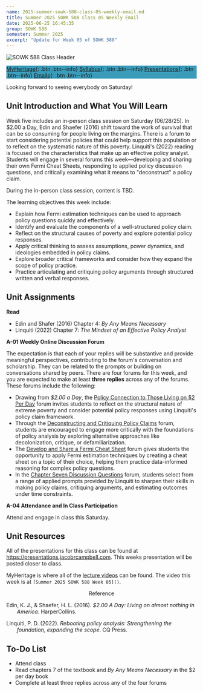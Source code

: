 ```yaml
---
name: 2025-summer-sowk-588-class-05-weekly-email.md
title: Summer 2025 SOWK 588 Class 05 Weekly Email
date: 2025-06-25 16:45:35
group: SOWK 588
semester: Summer 2025
excerpt: "Update for Week 05 of SOWK 588"
---
```


![SOWK 588 Class Header](https://jacobrcampbell.com/assets/media/2025-sowk-588-header-email-image.jpg)

<div style="background-color: #3b9cba; width: 100%;" markdown="1">

[MyHeritage](https://myheritage.heritage.edu/ICS/Academics/SOWK/SOWK_588/2425_SU-SOWK_588-0/Meet_Your_Classmates.jnz/){: .btn .btn--info}
[Syllabus](http://jacobrcampbell.com/assets/media/2025-summer-sowk-588-adv-policy-practice-campbell.pdf){: .btn .btn--info}
[Presentations](https://presentations.jacobrcampbell.com){: .btn .btn--info}
[Emails](https://jacobrcampbell.com/communications/){: .btn .btn--info}

</div>

Looking forward to seeing everybody on Saturday!

## Unit Introduction and What You Will Learn

Week five includes an in-person class session on Saturday (06/28/25). In $2.00 a Day, Edin and Shaefer (2016) shift toward the work of survival that can be so consuming for people living on the margins. There is a forum to start considering potential policies that could help support this population or to reflect on the systematic nature of this poverty. Linquiti's (2022) reading is focused on the characteristics that make up an effective policy analyst. Students will engage in several forums this week—developing and sharing their own Fermi Cheat Sheets, responding to applied policy discussion questions, and critically examining what it means to "deconstruct" a policy claim.

During the in-person class session, content is TBD.

The learning objectives this week include:

- Explain how Fermi estimation techniques can be used to approach policy questions quickly and effectively.
- Identify and evaluate the components of a well-structured policy claim.
- Reflect on the structural causes of poverty and explore potential policy responses.
- Apply critical thinking to assess assumptions, power dynamics, and ideologies embedded in policy claims.
- Explore broader critical frameworks and consider how they expand the scope of policy practice.
- Practice articulating and critiquing policy arguments through structured written and verbal responses.

## Unit Assignments

**Read**

- Edin and Shafer (2016) Chapter 4: _By Any Means Necessary_
- Linquiti (2022) Chapter 7: _The Mindset of an Effective Policy Analyst_

**A-01 Weekly Online Discussion Forum**

The expectation is that each of your replies will be substantive and provide meaningful perspectives, contributing to the forum's conversation and scholarship. They can be related to the prompts or building on conversations shared by peers. There are four forums for this week, and you are expected to make at least **three replies** across any of the forums. These forums include the following:

- Drawing from *$2.00 a Day*, the [Policy Connection to Those Living on $2 Per Day](https://myheritage.heritage.edu/ICS/Academics/SOWK/SOWK_588/2425_SU-SOWK_588-0/🏫_W-05_623-629.jnz?portlet=Group_Discussion_Forums&screen=PostView&screenType=change&id=a6952ef3-5f19-4a88-a037-f77c7ae43f38) forum invites students to reflect on the structural nature of extreme poverty and consider potential policy responses using Linquiti's policy claim framework.
- Through the [Deconstructing and Critiquing Policy Claims](https://myheritage.heritage.edu/ICS/Academics/SOWK/SOWK_588/2425_SU-SOWK_588-0/🏫_W-05_623-629.jnz?portlet=Group_Discussion_Forums&screen=PostView&screenType=change&id=3ce4acc9-8279-430a-b564-c8c52b15abf8) forum, students are encouraged to engage more critically with the foundations of policy analysis by exploring alternative approaches like decolonization, critique, or defamiliarization.
- The [Develop and Share a Fermi Cheat Sheet](https://myheritage.heritage.edu/ICS/Academics/SOWK/SOWK_588/2425_SU-SOWK_588-0/🏫_W-05_623-629.jnz?portlet=Group_Discussion_Forums&screen=PostView&screenType=change&id=4e5a0a9d-68f4-4ca3-9e8c-c852452bd2bb) forum gives students the opportunity to apply Fermi estimation techniques by creating a cheat sheet on a topic of their choice, helping them practice data-informed reasoning for complex policy questions.
- In the [Chapter Seven Discussion Questions](https://myheritage.heritage.edu/ICS/Academics/SOWK/SOWK_588/2425_SU-SOWK_588-0/🏫_W-05_623-629.jnz?portlet=Group_Discussion_Forums&screen=PostView&screenType=change&id=1f55e508-9b26-4fb7-b260-c91cb8d72eb8) forum, students select from a range of applied prompts provided by Linquiti to sharpen their skills in making policy claims, critiquing arguments, and estimating outcomes under time constraints.

**A-04 Attendance and In Class Participation**

Attend and engage in class this Saturday.


## Unit Resources

All of the presentations for this class can be found at <https://presentations.jacobrcampbell.com>. This weeks presentation will be posted closer to class.

MyHeritage is where all of the [lecture videos](https://myheritage.heritage.edu/ICS/Academics/SOWK/SOWK_588/2425_SU-SOWK_588-0/Lecture_Videos.jnz) can be found. The video this week is at `[Summer 2025 SOWK 588 Week 05]()`.

<div style="text-align: center" markdown="1">
Reference
</div>
<div style="margin: 0 0 0 2em; text-indent: -2em;" markdown="1">

Edin, K. J., & Shaefer, H. L. (2016). _$2.00 A Day: Living on almost nothing in America_. HarperCollins. 

Linquiti, P. D. (2022). _Rebooting policy analysis: Strengthening the foundation, expanding the scope_. CQ Press.  

</div>

## To-Do List

- Attend class
- Read chapters 7 of the textbook and _By Any Means Necessary_ in the $2 per day book
- Complete at least three replies across any of the four forums

